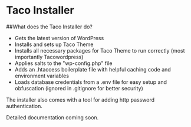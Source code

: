 # Taco Installer
##What does the Taco Installer do?
 * Gets the latest version of WordPress
 * Installs and sets up Taco Theme
 * Installs all necessary packages for Taco Theme to run correctly (most importantly Tacowordpress)
 * Applies salts to the "wp-config.php" file
 * Adds an .htaccess boilerplate file with helpful caching code and environment variables
 * Loads database credentials from a .env file for easy setup and obfuscation (ignored in .gitignore for better security)
 
The installer also comes with a tool for adding http password authentication.
 


Detailed documentation coming soon.

